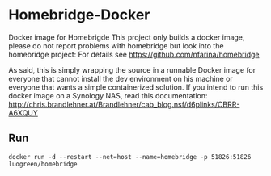 # Homebridge-Docker

Docker image for Homebrigde
This project only builds a docker image, please do not report problems with homebridge but look into the homebridge project: For details see https://github.com/nfarina/homebridge

As said, this is simply wrapping the source in a runnable Docker image for everyone that cannot install the dev environment on his machine or everyone that wants a simple containerized solution.
If you intend to run this docker image on a Synology NAS, read this documentation:
http://chris.brandlehner.at/Brandlehner/cab_blog.nsf/d6plinks/CBRR-A6XQUY

## Run

```shell
docker run -d --restart --net=host --name=homebridge -p 51826:51826 luogreen/homebridge
```



